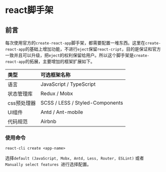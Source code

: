 # react脚手架

## 前言

每次使用官方的`create-react-app`脚手架，都需要配置一堆东西。这里在`create-react-app`的基础上增加功能，不进行`eject`保留`react-cript`，目的是保证和官方一致并且可以升级，把`eject`的权利保留给用户。所以这个脚手架是`create-react-app`的拓展，主要增加的框架扩展如下。

类型 | 可选框架名称
:- | :- 
语言 | JavaScript / TypeScript
状态管理库 | Redux / Mobx
css预处理器 | SCSS / LESS / Styled-Components
UI组件 | Antd / Ant-mobile
代码规范 | Airbnb

### 使用命令 

`react-cli create <app-name> `

选择`default (JavaScript, Mobx, Antd, Less, Router, ESLint)` 或者 `Manually select features `进行选择配置。
